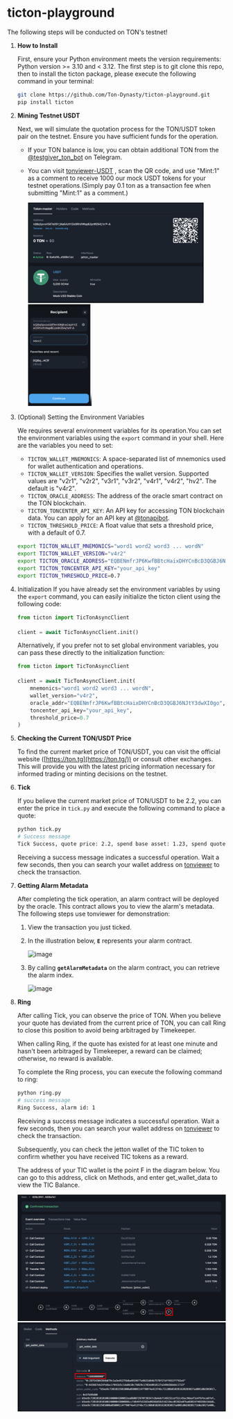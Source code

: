 # ticton-playground
The following steps will be conducted on TON's testnet!

1. **How to Install**
    
    First, ensure your Python environment meets the version requirements: Python version >= 3.10 and < 3.12. The first step is to git clone this repo, then to install the ticton package, please execute the following command in your terminal:
    
    ```bash
    git clone https://github.com/Ton-Dynasty/ticton-playground.git
    pip install ticton
    ```
    
2. **Mining Testnet USDT**
    
    Next, we will simulate the quotation process for the TON/USDT token pair on the testnet. Ensure you have sufficient funds for the operation. 
    
    - If your TON balance is low, you can obtain additional TON from the [@testgiver_ton_bot](https://t.me/testgiver_ton_bot) on Telegram.
    - You can visit [tonviewer-USDT](https://testnet.tonviewer.com/EQBqSpvo4S87mX9tjHaG4zhYZeORhVhMapBJpnMZ64jhrEQK) , scan the QR code, and use "Mint:1" as a comment to receive 1000 our mock USDT tokens for your testnet operations.(Simply pay 0.1 ton as a transaction fee when submitting "Mint:1" as a comment.)
  
        <img src="images/usdt.png" height="231">
        <img src="images/mint.png" width="149">
3. (Optional) Setting the Environment Variables
    
    We requires several environment variables for its operation.You can set the environment variables using the `export` command in your shell. Here are the variables you need to set:
    
    - `TICTON_WALLET_MNEMONICS`: A space-separated list of mnemonics used for wallet authentication and operations.
    - `TICTON_WALLET_VERSION`: Specifies the wallet version. Supported values are "v2r1", "v2r2", "v3r1", "v3r2", "v4r1", "v4r2", "hv2". The default is "v4r2".
    - `TICTON_ORACLE_ADDRESS`: The address of the oracle smart contract on the TON blockchain.
    - `TICTON_TONCENTER_API_KEY`: An API key for accessing TON blockchain data. You can apply for an API key at [@tonapibot](https://t.me/tonapibot).
    - `TICTON_THRESHOLD_PRICE`: A float value that sets a threshold price, with a default of 0.7.
    
    ```bash
    export TICTON_WALLET_MNEMONICS="word1 word2 word3 ... wordN"
    export TICTON_WALLET_VERSION="v4r2"
    export TICTON_ORACLE_ADDRESS="EQBENmfrJP6KwfBBtcHaixDHYCnBcD3QGBJ6NJtY3dwXI0go"
    export TICTON_TONCENTER_API_KEY="your_api_key"
    export TICTON_THRESHOLD_PRICE=0.7
    ```
    
4. Initialization
If you have already set the environment variables by using the `export` command, you can easily initialize the ticton client using the following code:
    
    ```python
    from ticton import TicTonAsyncClient
    
    client = await TicTonAsyncClient.init()
    
    ```
    
    Alternatively, if you prefer not to set global environment variables, you can pass these directly to the initialization function:
    
    ```python
    from ticton import TicTonAsyncClient
    
    client = await TicTonAsyncClient.init(
        mnemonics="word1 word2 word3 ... wordN",
        wallet_version="v4r2",
        oracle_addr="EQBENmfrJP6KwfBBtcHaixDHYCnBcD3QGBJ6NJtY3dwXI0go",
        toncenter_api_key="your_api_key",
        threshold_price=0.7
    )
    
    ```
    
1. **Checking the Current TON/USDT Price**
    
    To find the current market price of TON/USDT, you can visit the official website ([https://ton.tg](https://ton.tg/)) or consult other exchanges. This will provide you with the latest pricing information necessary for informed trading or minting decisions on the testnet.
    
2. **Tick**
    
    If you believe the current market price of TON/USDT to be 2.2, you can enter the price in `tick.py` and execute the following command to place a quote:
    ```bash
    python tick.py
    # Success message
    Tick Success, quote price: 2.2, spend base asset: 1.23, spend quote asset: 2.2
    ```
    
    Receiving a success message indicates a successful operation. Wait a few seconds, then you can search your wallet address on [tonviewer](https://testnet.tonviewer.com/) to check the transaction.
    
3. **Getting Alarm Metadata**
    
    After completing the tick operation, an alarm contract will be deployed by the oracle. This contract allows you to view the alarm's metadata. The following steps use tonviewer for demonstration:
    
    1. View the transaction you just ticked.
    2. In the illustration below, **`E`** represents your alarm contract.
        
        ![image](https://github.com/Ton-Dynasty/ticton-playground/assets/36180214/b9b3583c-2f6b-4b54-9120-5ba58a9e684d)

        
    3. By calling **`getAlarmMetadata`** on the alarm contract, you can retrieve the alarm index.
        
        ![image](https://github.com/Ton-Dynasty/ticton-playground/assets/36180214/32cfc116-700c-4529-ad3c-cdd73c221807)

        
4. **Ring**
    
        
    After calling Tick, you can observe the price of TON. When you believe your quote has deviated from the current price of TON, you can call Ring to close this position to avoid being arbitraged by Timekeeper. 
    
    When calling Ring, if the quote has existed for at least one minute and hasn't been arbitraged by Timekeeper, a reward can be claimed; otherwise, no reward is available.
    
    To complete the Ring process, you can execute the following command to ring:
    
    ```bash
    python ring.py
    # success message
    Ring Success, alarm id: 1
    ```
    
    Receiving a success message indicates a successful operation. Wait a few seconds, then you can search your wallet address on [tonviewer](https://testnet.tonviewer.com/) to check the transaction.
    
    
    Subsequently, you can check the jetton wallet of the TIC token to confirm whether you have received TIC tokens as a reward. 
    
    The address of your TIC wallet is the point F in the diagram below. You can go to this address, click on Methods, and enter get_wallet_data to view the TIC Balance.

    <img src="images/tic.jpg">
    <img src="images/bal.jpg">
    